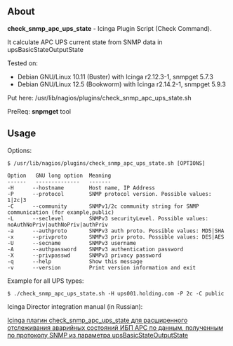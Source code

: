 ## About

**check_snmp_apc_ups_state** - Icinga Plugin Script (Check Command). 

It calculate APC UPS current state from SNMP data in upsBasicStateOutputState

Tested on:
- Debian GNU/Linux 10.11 (Buster) with Icinga r2.12.3-1, snmpget 5.7.3
- Debian GNU/Linux 12.5 (Bookworm) with Icinga r2.14.2-1, snmpget 5.9.3

Put here: /usr/lib/nagios/plugins/check_snmp_apc_ups_state.sh

PreReq: **snpmget** tool

## Usage

Options:

```
$ /usr/lib/nagios/plugins/check_snmp_apc_ups_state.sh [OPTIONS]

Option   GNU long option  Meaning
------   --------------   -------
-H      --hostname        Host name, IP Address
-P      --protocol        SNMP protocol version. Possible values: 1|2c|3
-C      --community       SNMPv1/2c community string for SNMP communication (for example,public)
-L      --seclevel        SNMPv3 securityLevel. Possible values: noAuthNoPriv|authNoPriv|authPriv
-a      --authproto       SNMPv3 auth proto. Possible values: MD5|SHA
-x      --privproto       SNMPv3 priv proto. Possible values: DES|AES
-U      --secname         SNMPv3 username
-A      --authpassword    SNMPv3 authentication password
-X      --privpasswd      SNMPv3 privacy password
-q      --help            Show this message
-v      --version         Print version information and exit

```
Example for all UPS types:

```
$ ./check_snmp_apc_ups_state.sh -H ups001.holding.com -P 2c -C public
```
Icinga Director integration manual (in Russian):

[Icinga плагин check_snmp_apc_ups_state для расширенного отслеживания аварийных состояний ИБП APC по данным, полученным по протоколу SNMP из параметра upsBasicStateOutputState](https://blog.it-kb.ru/2019/09/20/icinga-plugin-check_snmp_apc_ups_state-for-abnormal-conditions-monitoring-of-apc-ups-from-snmp-in-flags-from-upsbasicstateoutputstate/)
